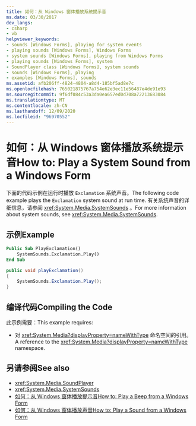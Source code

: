 ```yaml
---
title: 如何：从 Windows 窗体播放系统提示音
ms.date: 03/30/2017
dev_langs:
- csharp
- vb
helpviewer_keywords:
- sounds [Windows Forms], playing for system events
- playing sounds [Windows Forms], Windows Forms
- system sounds [Windows Forms], playing from Windows Forms
- playing sounds [Windows Forms], system
- SoundPlayer class [Windows Forms], system sounds
- sounds [Windows Forms], playing
- examples [Windows Forms], sounds
ms.assetid: afb206ff-4824-4804-a8d4-185bf5ad8e7c
ms.openlocfilehash: 765021875767a754e62e3ec11e56487e4de91e93
ms.sourcegitcommit: 9f6df084c53a3da0ea657ed0d708a72213683084
ms.translationtype: MT
ms.contentlocale: zh-CN
ms.lasthandoff: 12/09/2020
ms.locfileid: "96970552"
---
```

# <a name="how-to-play-a-system-sound-from-a-windows-form"></a><span data-ttu-id="cedb4-102">如何：从 Windows 窗体播放系统提示音</span><span class="sxs-lookup"><span data-stu-id="cedb4-102">How to: Play a System Sound from a Windows Form</span></span>
<span data-ttu-id="cedb4-103">下面的代码示例在运行时播放 `Exclamation` 系统声音。</span><span class="sxs-lookup"><span data-stu-id="cedb4-103">The following code example plays the `Exclamation` system sound at run time.</span></span> <span data-ttu-id="cedb4-104">有关系统声音的详细信息，请参阅 <xref:System.Media.SystemSounds> 。</span><span class="sxs-lookup"><span data-stu-id="cedb4-104">For more information about system sounds, see <xref:System.Media.SystemSounds>.</span></span>  
  
## <a name="example"></a><span data-ttu-id="cedb4-105">示例</span><span class="sxs-lookup"><span data-stu-id="cedb4-105">Example</span></span>  
  
```vb  
Public Sub PlayExclamation()  
    SystemSounds.Exclamation.Play()  
End Sub  
```  
  
```csharp  
public void playExclamation()  
{  
    SystemSounds.Exclamation.Play();  
}  
```  
  
## <a name="compiling-the-code"></a><span data-ttu-id="cedb4-106">编译代码</span><span class="sxs-lookup"><span data-stu-id="cedb4-106">Compiling the Code</span></span>  
 <span data-ttu-id="cedb4-107">此示例需要：</span><span class="sxs-lookup"><span data-stu-id="cedb4-107">This example requires:</span></span>  
  
- <span data-ttu-id="cedb4-108">对 <xref:System.Media?displayProperty=nameWithType> 命名空间的引用。</span><span class="sxs-lookup"><span data-stu-id="cedb4-108">A reference to the <xref:System.Media?displayProperty=nameWithType> namespace.</span></span>  
  
## <a name="see-also"></a><span data-ttu-id="cedb4-109">另请参阅</span><span class="sxs-lookup"><span data-stu-id="cedb4-109">See also</span></span>

- <xref:System.Media.SoundPlayer>
- <xref:System.Media.SystemSounds>
- [<span data-ttu-id="cedb4-110">如何：从 Windows 窗体播放提示音</span><span class="sxs-lookup"><span data-stu-id="cedb4-110">How to: Play a Beep from a Windows Form</span></span>](how-to-play-a-beep-from-a-windows-form.md)
- [<span data-ttu-id="cedb4-111">如何：从 Windows 窗体播放声音</span><span class="sxs-lookup"><span data-stu-id="cedb4-111">How to: Play a Sound from a Windows Form</span></span>](how-to-play-a-sound-from-a-windows-form.md)
